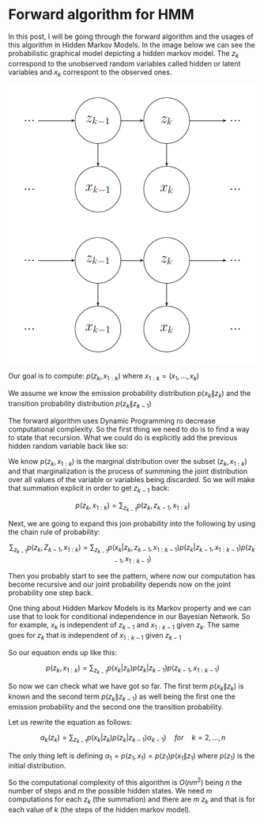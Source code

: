 # Forward algorithm for HMM

In this post, I will be going through the forward algorithm and the usages of this algorithm in Hidden Markov Models.
In the image below we can see the probabilistic graphical model depicting a hidden markov model. The $z_k$ correspond to the unobserved random variables called hidden or latent variables and $x_k$ correspont to the observed ones.

![](/images/HMM.png "Hidden Markov Model")
<img class="plain"  src="/images/HMM.png"/>

Our goal is to compute: $p(z_k,x_{1:k})$ where $x_{1:k}=(x_1,...,x_k)$

We assume we know the emission probability distribution $p(x_{k}\|z_{k})$ and the transition probability distribution $p(z_{k}\|z_{k-1})$

The forward algorithm uses Dynamic Programming ro decrease computational complexity. So the first thing we need to do is to find a way to state that recursion. What we could do is explicitly add the previous hidden random variable back like so:

We know $p(z_{k},x_{1:k})$ is the marginal distribution over the subset $(z_{k},x_{1:k})$ and that marginalization is the process of summming the joint distribution over all values of the variable or variables being discarded. So we will make that summation explicit in order to get $z_{k-1}$ back:

$$
p(z_{k},x_{1:k}) =\sum_{z_{k-1}} p(z_{k},z_{k-1},x_{1:k})
$$

Next, we are going to expand this join probability into the following by using the chain rule of probability:

$$
\sum_{z_{k-1}} p(z_{k},Z_{k-1},x_{1:k})=\sum_{z_{k-1}} p(x_{k}|z_{k},z_{k-1},x_{1:k-1})p(z_{k}|z_{k-1},x_{1:k-1})p(z_{k-1},x_{1:k-1})
$$

Then you probably start to see the pattern, where now our computation has become recursive and our joint probability depends now on the joint probability one step back.

One thing about Hidden Markov Models is its Markov property and we can use that to look for conditional independence in our Bayesian Network. So for example, $x_{k}$ is independent of $z_{k-1}$ and $x_{1:k-1}$ given $z_{k}$. The same goes for $z_{k}$ that is independent of $x_{1:k-1}$ given $z_{k-1}$ 

So our equation ends up like this:

$$
p(z_{k},x_{1:k}) = \sum_{z_{k-1}} p(x_{k}|z_{k})p(z_{k}|z_{k-1})p(z_{k-1},x_{1:k-1})
$$

So now we can check what we have got so far. The first term $p(x_{k}\|z_{k})$ is known and the second term $p(z_{k}\|z_{k-1})$ as well being the first one the emission probability and the second one the transition probability.

Let us rewrite the equation as follows:

$$
\alpha_k(z_k) = \sum_{z_{k-1}} p(x_k|z_k)p(z_k|z_{k-1})\alpha_{k-1})\quad for \quad k=2,...,n
$$


The only thing left is defining $\alpha_1 = p(z_1,x_1) = p(z_1)p(x_1\|z_1)$
where $p(z_1)$ is the initial distribution.

So the computational complexity of this algorithm is $O(nm^2)$ being $n$ the number of steps and $m$ the possible hidden states. We need $m$ computations for each $z_k$ (the summation) and there are $m$ $z_k$ and that is for each value of $k$ (the steps of the hidden markov model).














